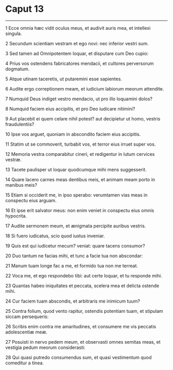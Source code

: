 # Caput 13

***

1 Ecce omnia hæc vidit oculus meus, et audivit auris mea, et intellexi singula.

2 Secundum scientiam vestram et ego novi: nec inferior vestri sum.

3 Sed tamen ad Omnipotentem loquar, et disputare cum Deo cupio:

4 Prius vos ostendens fabricatores mendacii, et cultores perversorum dogmatum.

5 Atque utinam taceretis, ut putaremini esse sapientes.

6 Audite ergo correptionem meam, et iudicium labiorum meorum attendite.

7 Numquid Deus indiget vestro mendacio, ut pro illo loquamini dolos?

8 Numquid faciem eius accipitis, et pro Deo iudicare nitimini?

9 Aut placebit ei quem celare nihil potest? aut decipietur ut homo, vestris fraudulentiis?

10 Ipse vos arguet, quoniam in abscondito faciem eius accipitis.

11 Statim ut se commoverit, turbabit vos, et terror eius irruet super vos.

12 Memoria vestra comparabitur cineri, et redigentur in lutum cervices vestræ.

13 Tacete paulisper ut loquar quodcumque mihi mens suggesserit.

14 Quare lacero carnes meas dentibus meis, et animam meam porto in manibus meis?

15 Etiam si occiderit me, in ipso sperabo: verumtamen vias meas in conspectu eius arguam.

16 Et ipse erit salvator meus: non enim veniet in conspectu eius omnis hypocrita.

17 Audite sermonem meum, et ænigmata percipite auribus vestris.

18 Si fuero iudicatus, scio quod iustus inveniar.

19 Quis est qui iudicetur mecum? veniat: quare tacens consumor?

20 Duo tantum ne facias mihi, et tunc a facie tua non abscondar:

21 Manum tuam longe fac a me, et formido tua non me terreat.

22 Voca me, et ego respondebo tibi: aut certe loquar, et tu responde mihi.

23 Quantas habeo iniquitates et peccata, scelera mea et delicta ostende mihi.

24 Cur faciem tuam abscondis, et arbitraris me inimicum tuum?

25 Contra folium, quod vento rapitur, ostendis potentiam tuam, et stipulam siccam persequeris:

26 Scribis enim contra me amaritudines, et consumere me vis peccatis adolescentiæ meæ.

27 Posuisti in nervo pedem meum, et observasti omnes semitas meas, et vestigia pedum meorum considerasti:

28 Qui quasi putredo consumendus sum, et quasi vestimentum quod comeditur a tinea.

